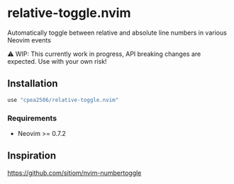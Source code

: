 # relative-toggle.nvim 

Automatically toggle between relative and absolute line numbers in various Neovim events

⚠️ WIP: This currently work in progress, API breaking changes are expected. Use with
your own risk!

## Installation

```lua
use "cpea2506/relative-toggle.nvim" 
```

### Requirements

- Neovim >= 0.7.2

## Inspiration

https://github.com/sitiom/nvim-numbertoggle
